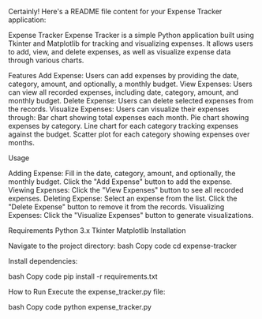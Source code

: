 
Certainly! Here's a README file content for your Expense Tracker application:

Expense Tracker
Expense Tracker is a simple Python application built using Tkinter and Matplotlib for tracking and visualizing expenses. It allows users to add, view, and delete expenses, as well as visualize expense data through various charts.

Features
Add Expense: Users can add expenses by providing the date, category, amount, and optionally, a monthly budget.
View Expenses: Users can view all recorded expenses, including date, category, amount, and monthly budget.
Delete Expense: Users can delete selected expenses from the records.
Visualize Expenses: Users can visualize their expenses through:
Bar chart showing total expenses each month.
Pie chart showing expenses by category.
Line chart for each category tracking expenses against the budget.
Scatter plot for each category showing expenses over months.

Usage

Adding Expense:
Fill in the date, category, amount, and optionally, the monthly budget.
Click the "Add Expense" button to add the expense.
Viewing Expenses:
Click the "View Expenses" button to see all recorded expenses.
Deleting Expense:
Select an expense from the list.
Click the "Delete Expense" button to remove it from the records.
Visualizing Expenses:
Click the "Visualize Expenses" button to generate visualizations.

Requirements
Python 3.x
Tkinter
Matplotlib
Installation

Navigate to the project directory:
bash
Copy code
cd expense-tracker

Install dependencies:

bash
Copy code
pip install -r requirements.txt

How to Run
Execute the expense_tracker.py file:

bash
Copy code
python expense_tracker.py


